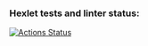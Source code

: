 ### Hexlet tests and linter status:
[![Actions Status](https://github.com/altwazar/go-project-242/actions/workflows/hexlet-check.yml/badge.svg)](https://github.com/altwazar/go-project-242/actions)